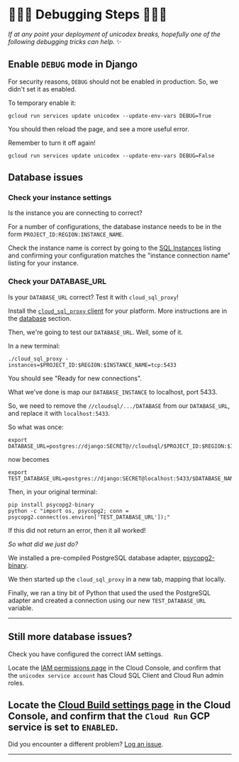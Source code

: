 # 🐛🐛🐛 Debugging Steps 🐛🐛🐛 

*If at any point your deployment of unicodex breaks, hopefully one of the following debugging tricks can help.* ✨

## Enable `DEBUG` mode in Django

For security reasons, `DEBUG` should not be enabled in production. So, we didn't set it as enabled. 

To temporary enable it:

```
gcloud run services update unicodex --update-env-vars DEBUG=True
```

You should then reload the page, and see a more useful error. 

Remember to turn it off again!

```
gcloud run services update unicodex --update-env-vars DEBUG=False
```


## Database issues

### Check your instance settings

Is the instance you are connecting to correct?

For a number of configurations, the database instance needs to be in the form `PROJECT_ID:REGION:INSTANCE_NAME`. 

Check the instance name is correct by going to the [SQL Instances](https://console.cloud.google.com/sql/instances) listing and confirming your configuration matches the "instance connection name" listing for your instance. 

### Check your DATABASE_URL

Is your `DATABASE_URL` correct? Test it with `cloud_sql_proxy`!

Install the [`cloud_sql_proxy` client](https://cloud.google.com/sql/docs/postgres/sql-proxy#install) for your platform.  More instructions are in the [database](20-setup-sql.md) section. 

Then, we're going to test our `DATABASE_URL`. Well, some of it. 

In a new terminal:

```
./cloud_sql_proxy -instances=$PROJECT_ID:$REGION:$INSTANCE_NAME=tcp:5433
```

You should see "Ready for new connections".

What we've done is map our `DATABASE_INSTANCE` to localhost, port 5433. 

So, we need to remove the `//cloudsql/.../DATABASE` from our `DATABASE_URL`, and replace it with `localhost:5433`. 

So what was once: 

```
export DATABASE_URL=postgres://django:SECRET@//cloudsql/$PROJECT_ID:$REGION:$INSTANCE_NAME/$DATABASE_NAME
```

now becomes

```
export TEST_DATABASE_URL=postgres://django:SECRET@localhost:5433/$DATABASE_NAME
```

Then, in your original terminal: 

```
pip install psycopg2-binary
python -c "import os, psycopg2; conn = psycopg2.connect(os.environ['TEST_DATABASE_URL']);"
```

If this did not return an error, then it all worked!

*So what did we just do?*

We installed a pre-compiled PostgreSQL database adapter, [psycopg2-binary](https://pypi.org/project/psycopg2-binary/). 

We then started up the `cloud_sql_proxy` in a new tab, mapping that locally. 

Finally, we ran a tiny bit of Python that used the used the PostgreSQL adapter and created a connection using our new `TEST_DATABASE_URL` variable. 

---

## Still more database issues?

Check you have configured the correct IAM settings. 

Locate the [IAM permissions page](https://console.cloud.google.com/iam-admin/iam) in the Cloud Console, and confirm that the `unicodex service account` has Cloud SQL Client and Cloud Run admin roles. 

Locate the [Cloud Build settings page](https://console.cloud.google.com/cloud-build/settings/service-account) in the Cloud Console, and confirm that the `Cloud Run` GCP service is set to `ENABLED`.
---

Did you encounter a different problem? [Log an issue](https://github.com/GoogleCloudPlatform/django-demo-app-unicodex/issues).

---
